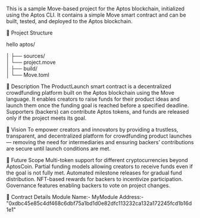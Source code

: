 This is a sample Move-based project for the Aptos blockchain, initialized using the Aptos CLI. It contains a simple Move smart contract and can be built, tested, and deployed to the Aptos blockchain.

📂 Project Structure

hello aptos/

│
├── sources/  
│   └── project.move        
│
├── build/                 
│
└── Move.toml              

📜 Description
The ProductLaunch smart contract is a decentralized crowdfunding platform built on the Aptos blockchain using the Move language.
It enables creators to raise funds for their product ideas and launch them once the funding goal is reached before a specified deadline.
Supporters (backers) can contribute Aptos tokens, and funds are released only if the project meets its goal.

🎯 Vision
To empower creators and innovators by providing a trustless, transparent, and decentralized platform for crowdfunding product launches — removing the need for intermediaries and ensuring backers’ contributions are secure until launch conditions are met.

🔮 Future Scope
Multi-token support for different cryptocurrencies beyond AptosCoin.
Partial funding models allowing creators to receive funds even if the goal is not fully met.
Automated milestone releases for gradual fund distribution.
NFT-based rewards for backers to incentivize participation.
Governance features enabling backers to vote on project changes.

📄 Contract Details
Module Name:- MyModule
Address:- "0xdbc45e85c4df468c6dbf75a1bd1d0e82dfc113232ca132a172245fcd1b16d1e1"
